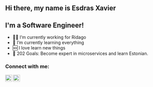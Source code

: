 ## Hi there, my name is Esdras Xavier

## I'm a Software Engineer!

- 👨‍💻 I’m currently working for Ridago
- 🤣 I’m currently learning everything
- 🆕 I love learn new things
- 🤗 202 Goals: Become expert in microservices and learn Estonian.

### Connect with me:
[<img align="left" alt="esdras-xavier | LinkedIn" width="22px" src="https://cdn.jsdelivr.net/npm/simple-icons@v3/icons/linkedin.svg" />][linkedin]
[<img align="left" alt="Esdras Xavier | Instagram" width="22px" src="https://cdn.jsdelivr.net/npm/simple-icons@v3/icons/instagram.svg" />][instagram]

<br />

[instagram]: https://www.instagram.com/esdras__xavier
[linkedin]: https://www.linkedin.com/in/esdras-xavier
